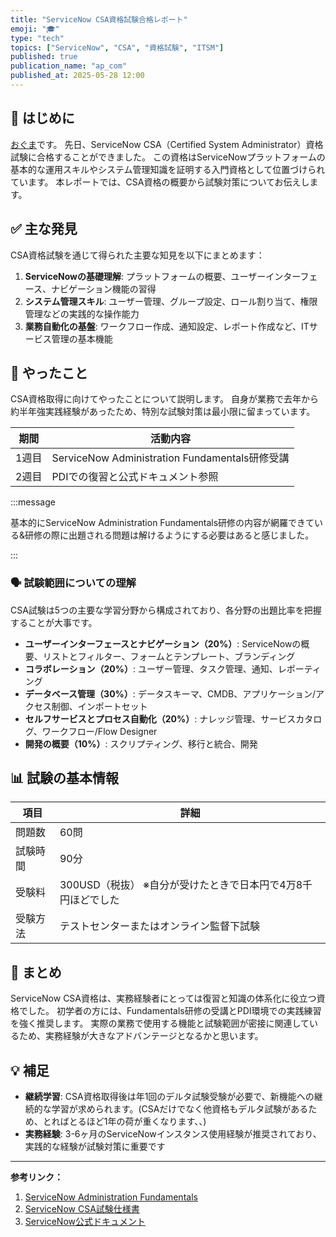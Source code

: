 ```yaml
---
title: "ServiceNow CSA資格試験合格レポート"
emoji: "🎓"
type: "tech"
topics: ["ServiceNow", "CSA", "資格試験", "ITSM"]
published: true
publication_name: "ap_com"
published_at: 2025-05-28 12:00
---
```


## 🌟 はじめに

[おぐま](https://github.com/9mak)です。
先日、ServiceNow CSA（Certified System Administrator）資格試験に合格することができました。
この資格はServiceNowプラットフォームの基本的な運用スキルやシステム管理知識を証明する入門資格として位置づけられています。
本レポートでは、CSA資格の概要から試験対策についてお伝えします。

## ✅ 主な発見

CSA資格試験を通じて得られた主要な知見を以下にまとめます：

1. **ServiceNowの基礎理解**: プラットフォームの概要、ユーザーインターフェース、ナビゲーション機能の習得
2. **システム管理スキル**: ユーザー管理、グループ設定、ロール割り当て、権限管理などの実践的な操作能力
3. **業務自動化の基盤**: ワークフロー作成、通知設定、レポート作成など、ITサービス管理の基本機能

## 📌 やったこと

CSA資格取得に向けてやったことについて説明します。
自身が業務で去年から約半年強実践経験があったため、特別な試験対策は最小限に留まっています。

| 期間 | 活動内容 |
| --- | --- |
| 1週目 | ServiceNow Administration Fundamentals研修受講 |
| 2週目 | PDIでの復習と公式ドキュメント参照 |

:::message

基本的にServiceNow Administration Fundamentals研修の内容が網羅できている&研修の際に出題される問題は解けるようにする必要はあると感じました。

:::

### 🗣️ 試験範囲についての理解

CSA試験は5つの主要な学習分野から構成されており、各分野の出題比率を把握することが大事です。

- **ユーザーインターフェースとナビゲーション（20%）**: ServiceNowの概要、リストとフィルター、フォームとテンプレート、ブランディング
- **コラボレーション（20%）**: ユーザー管理、タスク管理、通知、レポーティング
- **データベース管理（30%）**: データスキーマ、CMDB、アプリケーション/アクセス制御、インポートセット
- **セルフサービスとプロセス自動化（20%）**: ナレッジ管理、サービスカタログ、ワークフロー/Flow Designer
- **開発の概要（10%）**: スクリプティング、移行と統合、開発

## 📊 試験の基本情報

| 項目 | 詳細 |
| --- | --- |
| 問題数 | 60問 |
| 試験時間 | 90分 |
| 受験料 | 300USD（税抜） ※自分が受けたときで日本円で4万8千円ほどでした |
| 受験方法 | テストセンターまたはオンライン監督下試験 |

## 🎉 まとめ

ServiceNow CSA資格は、実務経験者にとっては復習と知識の体系化に役立つ資格でした。
初学者の方には、Fundamentals研修の受講とPDI環境での実践練習を強く推奨します。
実際の業務で使用する機能と試験範囲が密接に関連しているため、実務経験が大きなアドバンテージとなるかと思います。

## 💡 補足

- **継続学習**: CSA資格取得後は年1回のデルタ試験受験が必要で、新機能への継続的な学習が求められます。(CSAだけでなく他資格もデルタ試験があるため、とればとるほど1年の荷が重くなります、、)
- **実務経験**: 3-6ヶ月のServiceNowインスタンス使用経験が推奨されており、実践的な経験が試験対策に重要です

---

**参考リンク：**

1. [ServiceNow Administration Fundamentals](https://nowlearning.servicenow.com/)
2. [ServiceNow CSA試験仕様書](https://www.servicenow.com/products/platform.html)
3. [ServiceNow公式ドキュメント](https://docs.servicenow.com/)

